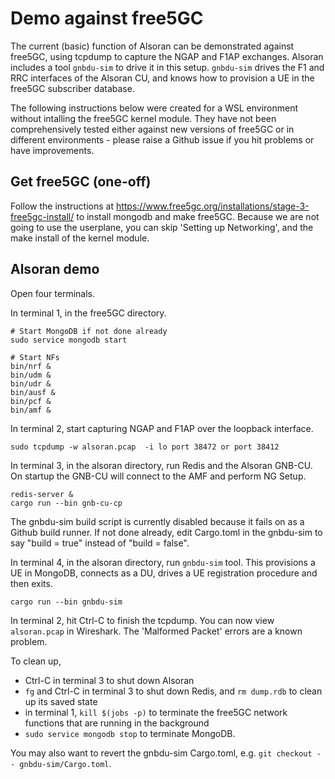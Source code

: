 # Demo against free5GC

The current (basic) function of Alsoran can be demonstrated against free5GC, using tcpdump to capture the NGAP and F1AP exchanges.  Alsoran includes a tool `gnbdu-sim` to drive it in this setup.  `gnbdu-sim` drives the F1 and RRC interfaces of the Alsoran CU, and knows how to provision a UE in the free5GC subscriber database.

The following instructions below were created for a WSL environment without intalling the free5GC kernel module.  They have not been comprehensively tested either against new versions of free5GC or in different environments - please raise a Github issue if you hit problems or have improvements.

## Get free5GC (one-off)
Follow the instructions at https://www.free5gc.org/installations/stage-3-free5gc-install/ to install mongodb and make free5GC.  Because we are not going to use the userplane, you can skip 'Setting up Networking', and the make install of the kernel module. 

## Alsoran demo
Open four terminals.  

In terminal 1, in the free5GC directory.
```
# Start MongoDB if not done already
sudo service mongodb start

# Start NFs
bin/nrf &
bin/udm &
bin/udr &
bin/ausf &
bin/pcf &
bin/amf &
```

In terminal 2, start capturing NGAP and F1AP over the loopback interface.
```
sudo tcpdump -w alsoran.pcap  -i lo port 38472 or port 38412
```

In terminal 3, in the alsoran directory, run Redis and the Alsoran GNB-CU.  On startup the GNB-CU will connect to the AMF and perform NG Setup.
```
redis-server &
cargo run --bin gnb-cu-cp
```

The gnbdu-sim build script is currently disabled because it fails on as a Github build runner.  If not done already, edit Cargo.toml
in the gnbdu-sim to say "build = true" instead of "build = false".

In terminal 4, in the alsoran directory, run `gnbdu-sim` tool.  This provisions a UE in MongoDB, connects as a DU, drives a UE registration procedure and then exits.
```
cargo run --bin gnbdu-sim
```

In terminal 2, hit Ctrl-C to finish the tcpdump.  You can now view `alsoran.pcap` in Wireshark.  The 'Malformed Packet' errors are a known problem.

To clean up,
- Ctrl-C in terminal 3 to shut down Alsoran
- `fg` and Ctrl-C in terminal 3 to shut down Redis, and `rm dump.rdb` to clean up its saved state
- in terminal 1, `kill $(jobs -p)` to terminate the free5GC network functions that are running in the background
- `sudo service mongodb stop` to terminate MongoDB.

You may also want to revert the gnbdu-sim Cargo.toml, e.g. `git checkout -- gnbdu-sim/Cargo.toml`.